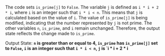 The code sets `is_prime[j]` to `False`. The variable `j` is defined as `i * i + 2 * i`, where `i` is an integer such that `i * i < n`. This means that `j` is calculated based on the value of `i`. The value of `is_prime[j]` is being modified, indicating that the number represented by `j` is not prime. The other variables `n`, `is_prime`, and `i` remain unchanged. Therefore, the output state reflects the change made to `is_prime`.

Output State: **`n` is greater than or equal to 4, `is_prime` has `is_prime[j]` set to `False`, `i` is an integer such that `i * i < n`, `j` is `i * i + 2 * i**